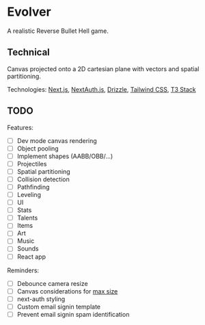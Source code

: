 # Evolver

A realistic Reverse Bullet Hell game.

## Technical

Canvas projected onto a 2D cartesian plane with vectors and spatial partitioning.

Technologies: [Next.js](https://nextjs.org), [NextAuth.js](https://next-auth.js.org), [Drizzle](https://orm.drizzle.team), [Tailwind CSS](https://tailwindcss.com), [T3 Stack](https://create.t3.gg/)

## TODO

Features:

- [ ] Dev mode canvas rendering
- [ ] Object pooling
- [ ] Implement shapes (AABB/OBB/...)
- [ ] Projectiles
- [ ] Spatial partitioning
- [ ] Collision detection
- [ ] Pathfinding
- [ ] Leveling
- [ ] UI
- [ ] Stats
- [ ] Talents
- [ ] Items
- [ ] Art
- [ ] Music
- [ ] Sounds
- [ ] React app

Reminders:

- [ ] Debounce camera resize
- [ ] Canvas considerations for [max size](https://developer.mozilla.org/en-US/docs/Web/HTML/Element/canvas#maximum_canvas_size)
- [ ] next-auth styling
- [ ] Custom email signin template
- [ ] Prevent email signin spam identification
